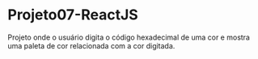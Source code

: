 # Projeto07-ReactJS
Projeto onde o usuário digita o código hexadecimal de uma cor e mostra uma paleta de cor relacionada com a cor digitada.
